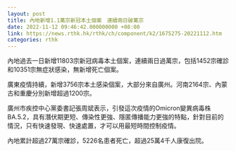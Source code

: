 ```yaml
---
layout: post
title: 內地新增1.1萬宗新冠本土個案　連續兩日破萬宗
date: 2022-11-12 09:46:42.000000000 +08:00
link: https://news.rthk.hk/rthk/ch/component/k2/1675275-20221112.htm
categories: rthk
---
```


內地過去一日新增11803宗新冠病毒本土個案，連續兩日過萬宗，包括1452宗確診和10351宗無症狀感染，無新增死亡個案。

廣東疫情持續，新增3756宗本土感染個案，大部分來自廣州。河南2164宗、內蒙古和重慶分別新增超過1200宗。

廣州市疾控中心黨委書記張周斌表示，引發這次疫情的Omicron變異病毒株BA.5.2，具有潛伏期更短、傳染性更強、隱匿傳播能力更強的特點，針對目前的情況，只有快速發現、快速處置，才可以用最短時間控制疫情。

內地累計超過27萬宗確診，5226名患者死亡，超過25萬4千人康復出院。
